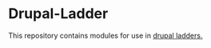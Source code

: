 Drupal-Ladder
=============
This repository contains modules for use in <a href = "http://drupalladder.org/">drupal ladders.</a>